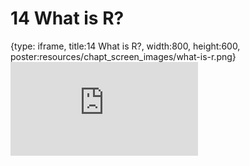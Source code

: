 # 14 What is R?
 
{type: iframe, title:14 What is R?, width:800, height:600, poster:resources/chapt_screen_images/what-is-r.png}
![](https://datatrail-jhu.github.io/DataTrail_ReOrg/no_toc/what-is-r.html)
 

 
